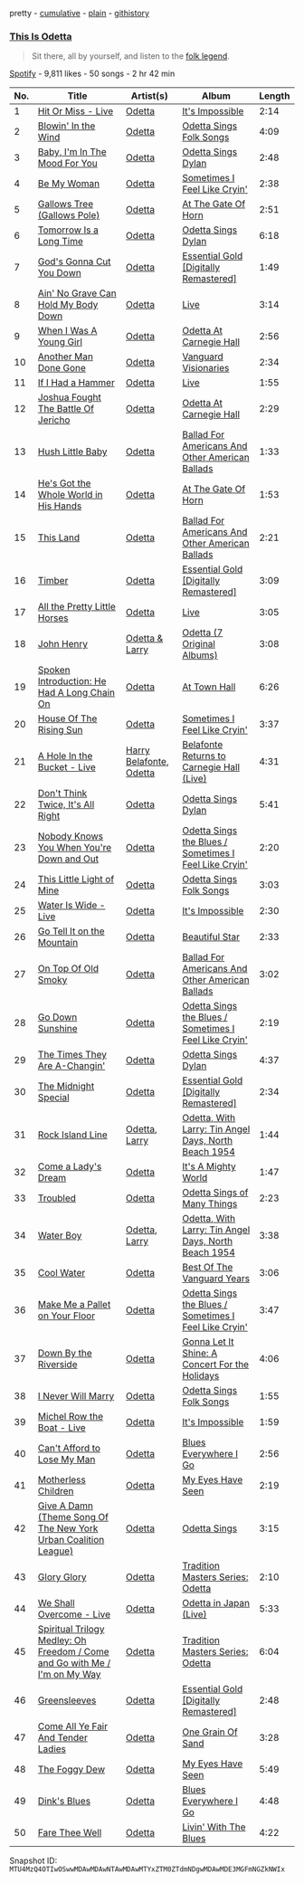 pretty - [cumulative](/playlists/cumulative/37i9dQZF1DX41xCOSePXnM.md) - [plain](/playlists/plain/37i9dQZF1DX41xCOSePXnM) - [githistory](https://github.githistory.xyz/mackorone/spotify-playlist-archive/blob/main/playlists/plain/37i9dQZF1DX41xCOSePXnM)

### [This Is Odetta](https://open.spotify.com/playlist/37i9dQZF1DX41xCOSePXnM)

> Sit there, all by yourself, and listen to the <a href="spotify:artist:2wkz8hACugzAvF0voupg3H">folk legend</a>.

[Spotify](https://open.spotify.com/user/spotify) - 9,811 likes - 50 songs - 2 hr 42 min

| No. | Title | Artist(s) | Album | Length |
|---|---|---|---|---|
| 1 | [Hit Or Miss \- Live](https://open.spotify.com/track/2MUsTTGSu6IGcfCLHdtZfM) | [Odetta](https://open.spotify.com/artist/2wkz8hACugzAvF0voupg3H) | [It's Impossible](https://open.spotify.com/album/5PnDcbOqZszAlzAB2tjTdD) | 2:14 |
| 2 | [Blowin' In the Wind](https://open.spotify.com/track/3OdeDpJjyhNP8AfAtyXxeM) | [Odetta](https://open.spotify.com/artist/2wkz8hACugzAvF0voupg3H) | [Odetta Sings Folk Songs](https://open.spotify.com/album/6cQMQVkU4HilkTwiOWwH1P) | 4:09 |
| 3 | [Baby, I'm In The Mood For You](https://open.spotify.com/track/50ZHlDg707OUDn61nba1gy) | [Odetta](https://open.spotify.com/artist/2wkz8hACugzAvF0voupg3H) | [Odetta Sings Dylan](https://open.spotify.com/album/2laIs6Ws4MhFazcJpFgZ34) | 2:48 |
| 4 | [Be My Woman](https://open.spotify.com/track/1T1in2ZFFbwxhOFfJCO1eB) | [Odetta](https://open.spotify.com/artist/2wkz8hACugzAvF0voupg3H) | [Sometimes I Feel Like Cryin'](https://open.spotify.com/album/2LI39h5oJgUFhXPA0arbr2) | 2:38 |
| 5 | [Gallows Tree \(Gallows Pole\)](https://open.spotify.com/track/3rcvoPyqP8wAjPPTOy9Yj8) | [Odetta](https://open.spotify.com/artist/2wkz8hACugzAvF0voupg3H) | [At The Gate Of Horn](https://open.spotify.com/album/5i4AEkO9CvC6FoTCFbPhqv) | 2:51 |
| 6 | [Tomorrow Is a Long Time](https://open.spotify.com/track/03f95cczYGlSHf1UfnVRkp) | [Odetta](https://open.spotify.com/artist/2wkz8hACugzAvF0voupg3H) | [Odetta Sings Dylan](https://open.spotify.com/album/2laIs6Ws4MhFazcJpFgZ34) | 6:18 |
| 7 | [God's Gonna Cut You Down](https://open.spotify.com/track/6cV9bj0q6DmMD7h5Bdk6Ot) | [Odetta](https://open.spotify.com/artist/2wkz8hACugzAvF0voupg3H) | [Essential Gold \[Digitally Remastered\]](https://open.spotify.com/album/1h6mrXOY7NeAYs45cSbYEZ) | 1:49 |
| 8 | [Ain' No Grave Can Hold My Body Down](https://open.spotify.com/track/0Vs9k1U93pEe7aFkHckBn7) | [Odetta](https://open.spotify.com/artist/2wkz8hACugzAvF0voupg3H) | [Live](https://open.spotify.com/album/7lBRh8RkcuaBXKvLQBkRbW) | 3:14 |
| 9 | [When I Was A Young Girl](https://open.spotify.com/track/6He3XbR9IuPgHE7Kqjwpoh) | [Odetta](https://open.spotify.com/artist/2wkz8hACugzAvF0voupg3H) | [Odetta At Carnegie Hall](https://open.spotify.com/album/4Yw1MYfzaOgzU3uBw1Taqy) | 2:56 |
| 10 | [Another Man Done Gone](https://open.spotify.com/track/1up6mYFK1wmVgbaZlhWHSk) | [Odetta](https://open.spotify.com/artist/2wkz8hACugzAvF0voupg3H) | [Vanguard Visionaries](https://open.spotify.com/album/1dyDN4uEs4wES4R314WnLo) | 2:34 |
| 11 | [If I Had a Hammer](https://open.spotify.com/track/4uDbrAQ4kFX797Z3TXZ1cG) | [Odetta](https://open.spotify.com/artist/2wkz8hACugzAvF0voupg3H) | [Live](https://open.spotify.com/album/7lBRh8RkcuaBXKvLQBkRbW) | 1:55 |
| 12 | [Joshua Fought The Battle Of Jericho](https://open.spotify.com/track/4P2rwS23P1tdkQ33zavzGo) | [Odetta](https://open.spotify.com/artist/2wkz8hACugzAvF0voupg3H) | [Odetta At Carnegie Hall](https://open.spotify.com/album/4Yw1MYfzaOgzU3uBw1Taqy) | 2:29 |
| 13 | [Hush Little Baby](https://open.spotify.com/track/51HEuNlOrzLPfMPIpDcTU5) | [Odetta](https://open.spotify.com/artist/2wkz8hACugzAvF0voupg3H) | [Ballad For Americans And Other American Ballads](https://open.spotify.com/album/0DkMhsSTJUQikwf1gKNCSv) | 1:33 |
| 14 | [He's Got the Whole World in His Hands](https://open.spotify.com/track/4SgvKl9Ot86luHTH65KuzY) | [Odetta](https://open.spotify.com/artist/2wkz8hACugzAvF0voupg3H) | [At The Gate Of Horn](https://open.spotify.com/album/5i4AEkO9CvC6FoTCFbPhqv) | 1:53 |
| 15 | [This Land](https://open.spotify.com/track/7LcfA6e3jSNZTqEwvCZxJV) | [Odetta](https://open.spotify.com/artist/2wkz8hACugzAvF0voupg3H) | [Ballad For Americans And Other American Ballads](https://open.spotify.com/album/0DkMhsSTJUQikwf1gKNCSv) | 2:21 |
| 16 | [Timber](https://open.spotify.com/track/2MFXRdAPF1MUfSnDWRvnsj) | [Odetta](https://open.spotify.com/artist/2wkz8hACugzAvF0voupg3H) | [Essential Gold \[Digitally Remastered\]](https://open.spotify.com/album/1h6mrXOY7NeAYs45cSbYEZ) | 3:09 |
| 17 | [All the Pretty Little Horses](https://open.spotify.com/track/4ESwiHJwaGs8c4mBfrmK5U) | [Odetta](https://open.spotify.com/artist/2wkz8hACugzAvF0voupg3H) | [Live](https://open.spotify.com/album/7lBRh8RkcuaBXKvLQBkRbW) | 3:05 |
| 18 | [John Henry](https://open.spotify.com/track/1E3NRmHX0zUgLDOwh2Fptb) | [Odetta & Larry](https://open.spotify.com/artist/03AapOwKKJFfwMLpf5DpYE) | [Odetta \(7 Original Albums\)](https://open.spotify.com/album/5pzYN6nUEJ0SaXjc8b5fMI) | 3:08 |
| 19 | [Spoken Introduction: He Had A Long Chain On](https://open.spotify.com/track/45av3NhQuYuVUxWBMOGzXK) | [Odetta](https://open.spotify.com/artist/2wkz8hACugzAvF0voupg3H) | [At Town Hall](https://open.spotify.com/album/5uuxZTZCmn1WhGwpNPtwUi) | 6:26 |
| 20 | [House Of The Rising Sun](https://open.spotify.com/track/2hsjzuAFPfz4QeYpncJy0l) | [Odetta](https://open.spotify.com/artist/2wkz8hACugzAvF0voupg3H) | [Sometimes I Feel Like Cryin'](https://open.spotify.com/album/2LI39h5oJgUFhXPA0arbr2) | 3:37 |
| 21 | [A Hole In the Bucket \- Live](https://open.spotify.com/track/2Z7hG3lGpDl0530lqxAyg5) | [Harry Belafonte](https://open.spotify.com/artist/6Tw1ktF4xMmzaLLbe98I2z), [Odetta](https://open.spotify.com/artist/2wkz8hACugzAvF0voupg3H) | [Belafonte Returns to Carnegie Hall \(Live\)](https://open.spotify.com/album/59TtG0AABt1iFlISFx5Fv9) | 4:31 |
| 22 | [Don't Think Twice, It's All Right](https://open.spotify.com/track/0YYXg3u5ELZb2SjcD2YTFF) | [Odetta](https://open.spotify.com/artist/2wkz8hACugzAvF0voupg3H) | [Odetta Sings Dylan](https://open.spotify.com/album/2laIs6Ws4MhFazcJpFgZ34) | 5:41 |
| 23 | [Nobody Knows You When You're Down and Out](https://open.spotify.com/track/6lMMZf2SJyw6YTL91mi8v0) | [Odetta](https://open.spotify.com/artist/2wkz8hACugzAvF0voupg3H) | [Odetta Sings the Blues / Sometimes I Feel Like Cryin'](https://open.spotify.com/album/07PcE0AJvkmIdqgLqeKC1J) | 2:20 |
| 24 | [This Little Light of Mine](https://open.spotify.com/track/0UfmYTxWauICtXNss0B6HJ) | [Odetta](https://open.spotify.com/artist/2wkz8hACugzAvF0voupg3H) | [Odetta Sings Folk Songs](https://open.spotify.com/album/6cQMQVkU4HilkTwiOWwH1P) | 3:03 |
| 25 | [Water Is Wide \- Live](https://open.spotify.com/track/6jprHPeEW7JtK3LUTPgj1w) | [Odetta](https://open.spotify.com/artist/2wkz8hACugzAvF0voupg3H) | [It's Impossible](https://open.spotify.com/album/5PnDcbOqZszAlzAB2tjTdD) | 2:30 |
| 26 | [Go Tell It on the Mountain](https://open.spotify.com/track/4lb8POBIHuxRSjzgnU0SoP) | [Odetta](https://open.spotify.com/artist/2wkz8hACugzAvF0voupg3H) | [Beautiful Star](https://open.spotify.com/album/1SXcx7kzlM4hdMyP1kWNgL) | 2:33 |
| 27 | [On Top Of Old Smoky](https://open.spotify.com/track/6EiR6YYQBPpXw1vgTPQCfI) | [Odetta](https://open.spotify.com/artist/2wkz8hACugzAvF0voupg3H) | [Ballad For Americans And Other American Ballads](https://open.spotify.com/album/0DkMhsSTJUQikwf1gKNCSv) | 3:02 |
| 28 | [Go Down Sunshine](https://open.spotify.com/track/6UIaRnOdXGTnhM86rq6ezu) | [Odetta](https://open.spotify.com/artist/2wkz8hACugzAvF0voupg3H) | [Odetta Sings the Blues / Sometimes I Feel Like Cryin'](https://open.spotify.com/album/07PcE0AJvkmIdqgLqeKC1J) | 2:19 |
| 29 | [The Times They Are A\-Changin'](https://open.spotify.com/track/00K60iWcddHD9ZxnmqbjOL) | [Odetta](https://open.spotify.com/artist/2wkz8hACugzAvF0voupg3H) | [Odetta Sings Dylan](https://open.spotify.com/album/2laIs6Ws4MhFazcJpFgZ34) | 4:37 |
| 30 | [The Midnight Special](https://open.spotify.com/track/13py008zo4PbI82iV5LMRK) | [Odetta](https://open.spotify.com/artist/2wkz8hACugzAvF0voupg3H) | [Essential Gold \[Digitally Remastered\]](https://open.spotify.com/album/1h6mrXOY7NeAYs45cSbYEZ) | 2:34 |
| 31 | [Rock Island Line](https://open.spotify.com/track/7qhKVzi5BArNQnSRuuyJfD) | [Odetta](https://open.spotify.com/artist/2wkz8hACugzAvF0voupg3H), [Larry](https://open.spotify.com/artist/6UiKsUgtAln70UBaxexEM8) | [Odetta, With Larry: Tin Angel Days, North Beach 1954](https://open.spotify.com/album/12K3oa1xWMIUY5wymbBeP4) | 1:44 |
| 32 | [Come a Lady's Dream](https://open.spotify.com/track/7K6yZCf3H1VeIvlPfJQg6z) | [Odetta](https://open.spotify.com/artist/2wkz8hACugzAvF0voupg3H) | [It's A Mighty World](https://open.spotify.com/album/4Qo4uoBhXbdDaKijJLP2CR) | 1:47 |
| 33 | [Troubled](https://open.spotify.com/track/5ujVlZgWXLFFPdVdBYmNF7) | [Odetta](https://open.spotify.com/artist/2wkz8hACugzAvF0voupg3H) | [Odetta Sings of Many Things](https://open.spotify.com/album/4UCCMmSoGXj81vm0armOi0) | 2:23 |
| 34 | [Water Boy](https://open.spotify.com/track/4XBtJb1B5JZPi8divaZ32f) | [Odetta](https://open.spotify.com/artist/2wkz8hACugzAvF0voupg3H), [Larry](https://open.spotify.com/artist/6UiKsUgtAln70UBaxexEM8) | [Odetta, With Larry: Tin Angel Days, North Beach 1954](https://open.spotify.com/album/12K3oa1xWMIUY5wymbBeP4) | 3:38 |
| 35 | [Cool Water](https://open.spotify.com/track/1tV5iyA9RmDAvAajC4YWNG) | [Odetta](https://open.spotify.com/artist/2wkz8hACugzAvF0voupg3H) | [Best Of The Vanguard Years](https://open.spotify.com/album/41jggXnT08FADMTXpRDrSG) | 3:06 |
| 36 | [Make Me a Pallet on Your Floor](https://open.spotify.com/track/2dofAKmOOQFtCJ2u7GAJSF) | [Odetta](https://open.spotify.com/artist/2wkz8hACugzAvF0voupg3H) | [Odetta Sings the Blues / Sometimes I Feel Like Cryin'](https://open.spotify.com/album/07PcE0AJvkmIdqgLqeKC1J) | 3:47 |
| 37 | [Down By the Riverside](https://open.spotify.com/track/7l7lmTyjvouRF544LAxhzD) | [Odetta](https://open.spotify.com/artist/2wkz8hACugzAvF0voupg3H) | [Gonna Let It Shine: A Concert For the Holidays](https://open.spotify.com/album/7lgR3uP8LNWbc0dacmBLt3) | 4:06 |
| 38 | [I Never Will Marry](https://open.spotify.com/track/7810trwCUsg3DI5BQp9EV6) | [Odetta](https://open.spotify.com/artist/2wkz8hACugzAvF0voupg3H) | [Odetta Sings Folk Songs](https://open.spotify.com/album/6cQMQVkU4HilkTwiOWwH1P) | 1:55 |
| 39 | [Michel Row the Boat \- Live](https://open.spotify.com/track/1TtSsDhR6cvhcgX124CHQJ) | [Odetta](https://open.spotify.com/artist/2wkz8hACugzAvF0voupg3H) | [It's Impossible](https://open.spotify.com/album/5PnDcbOqZszAlzAB2tjTdD) | 1:59 |
| 40 | [Can't Afford to Lose My Man](https://open.spotify.com/track/48F5FK19TXpB3onoCJRpJv) | [Odetta](https://open.spotify.com/artist/2wkz8hACugzAvF0voupg3H) | [Blues Everywhere I Go](https://open.spotify.com/album/1RCIYEHfEyczAFFQvDUk4y) | 2:56 |
| 41 | [Motherless Children](https://open.spotify.com/track/5v34lVVsOxyjfHSZH21FJG) | [Odetta](https://open.spotify.com/artist/2wkz8hACugzAvF0voupg3H) | [My Eyes Have Seen](https://open.spotify.com/album/6rubVCLd8AdfCTW0h5rQnn) | 2:19 |
| 42 | [Give A Damn \(Theme Song Of The New York Urban Coalition League\)](https://open.spotify.com/track/7jysIXdK4y0sgKBbJ4eQz4) | [Odetta](https://open.spotify.com/artist/2wkz8hACugzAvF0voupg3H) | [Odetta Sings](https://open.spotify.com/album/1dG9AMcbsyxRCJO6aXL5jp) | 3:15 |
| 43 | [Glory Glory](https://open.spotify.com/track/5fLDOKws7gXgevC3n47Tpj) | [Odetta](https://open.spotify.com/artist/2wkz8hACugzAvF0voupg3H) | [Tradition Masters Series: Odetta](https://open.spotify.com/album/02Tc8hg0G1WSaKZuBj85tD) | 2:10 |
| 44 | [We Shall Overcome \- Live](https://open.spotify.com/track/0pH7M2LfiXc00vnMzoRM1a) | [Odetta](https://open.spotify.com/artist/2wkz8hACugzAvF0voupg3H) | [Odetta in Japan \(Live\)](https://open.spotify.com/album/0WxfihjeCCruTbOYcV5gOH) | 5:33 |
| 45 | [Spiritual Trilogy Medley: Oh Freedom / Come and Go with Me / I'm on My Way](https://open.spotify.com/track/7tOJy57En2r3WnMXYNgDmd) | [Odetta](https://open.spotify.com/artist/2wkz8hACugzAvF0voupg3H) | [Tradition Masters Series: Odetta](https://open.spotify.com/album/02Tc8hg0G1WSaKZuBj85tD) | 6:04 |
| 46 | [Greensleeves](https://open.spotify.com/track/3D6ADptxNvm96wc6azvWn9) | [Odetta](https://open.spotify.com/artist/2wkz8hACugzAvF0voupg3H) | [Essential Gold \[Digitally Remastered\]](https://open.spotify.com/album/1h6mrXOY7NeAYs45cSbYEZ) | 2:48 |
| 47 | [Come All Ye Fair And Tender Ladies](https://open.spotify.com/track/2UyFcGjiyFDAtCLgRAVi17) | [Odetta](https://open.spotify.com/artist/2wkz8hACugzAvF0voupg3H) | [One Grain Of Sand](https://open.spotify.com/album/5FQbVuqzxRozuAtdxMU98S) | 3:28 |
| 48 | [The Foggy Dew](https://open.spotify.com/track/3euAVGbnrl4dit2g9r5CmN) | [Odetta](https://open.spotify.com/artist/2wkz8hACugzAvF0voupg3H) | [My Eyes Have Seen](https://open.spotify.com/album/6rubVCLd8AdfCTW0h5rQnn) | 5:49 |
| 49 | [Dink's Blues](https://open.spotify.com/track/4s0cuxBZ27APCkCyyBOYjq) | [Odetta](https://open.spotify.com/artist/2wkz8hACugzAvF0voupg3H) | [Blues Everywhere I Go](https://open.spotify.com/album/1RCIYEHfEyczAFFQvDUk4y) | 4:48 |
| 50 | [Fare Thee Well](https://open.spotify.com/track/2iofLCv9KObYys8PnyaZhG) | [Odetta](https://open.spotify.com/artist/2wkz8hACugzAvF0voupg3H) | [Livin' With The Blues](https://open.spotify.com/album/2AQL35PMV6dI6s3TJeTn0x) | 4:22 |

Snapshot ID: `MTU4MzQ4OTIwOSwwMDAwMDAwNTAwMDAwMTYxZTM0ZTdmNDgwMDAwMDE3MGFmNGZkNWIx`